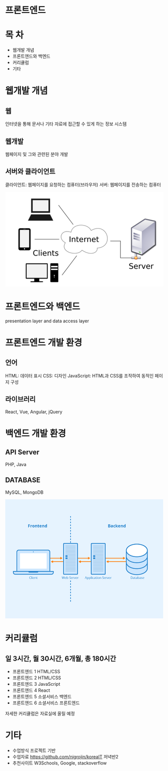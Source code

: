 # 프론트엔드

# 목 차
- 웹개발 개념
- 프론트엔드와 백엔드
- 커리큘럼
- 기타


# 웹개발 개념

## 웹
인터넷을 통해 문서나 기타 자료에 접근할 수 있게 하는 정보 시스템
## 웹개발
웹페이지 및 그와 관련된 분야 개발
## 서버와 클라이언트
클라이언트: 웹페이지를 요청하는 컴퓨터(브라우저)
서버: 웹페이지를 전송하는 컴퓨터

![Image](./img/Client-server-model.svg.png)


# 프론트엔드와 백엔드
presentation layer and data access layer


# 프론트엔드 개발 환경

## 언어
HTML: 데이터 표시
CSS: 디자인
JavaScript: HTML과 CSS를 조작하여 동적인 페이지 구성
## 라이브러리
React, Vue, Angular, jQuery


# 백엔드 개발 환경

## API Server 
PHP, Java
## DATABASE
MySQL, MongoDB

![Image](./img/frontend-backend.png)

# 커리큘럼

## 일 3시간, 월 30시간, 6개월, 총 180시간
- 프론트엔드 1
HTML/CSS
- 프론트엔드 2
HTML/CSS
- 프론트엔드 3
JavaScript
- 프론트엔드 4
React
- 프론트엔드 5
소셜서비스 백엔드
- 프론트엔드 6
소셜서비스 프론트엔드

자세한 커리큘럼은 자료실에 올릴 예정


# 기타
- 수업방식
프로젝트 기반
- 수업자료
https://github.com/nigrojin/koreaIT 저녁반2
- 추천사이트
W3Schools, Google, stackoverflow




